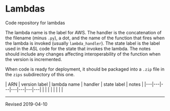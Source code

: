 # Lambdas

Code repository for lambdas

The lambda name is the label for AWS.  The handler is the concatenation of the filename (minus `.py`), a dot, and the name of the function that fires when the lambda is invoked (usually `lambda_handler`).  The state label is the label used in the ASL code for the state that invokes the lambda.  The notes should include any changes affecting interoperability of the function when the version is incremented.

When code is ready for deployment, it should be packaged into a `.zip` file in the `zips` subdirectory of this one.

| ARN | version label | lambda name | handler | state label | notes |
|---|---|---|---|---|---|---|
| | | | | | | |

----
Revised 2019-04-10
